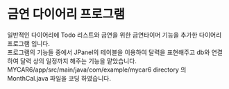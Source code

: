 # 금연 다이어리 프로그램
일반적인 다이어리에 Todo 리스트와 금연을 위한 금연타이머 기능을 추가한 다이어리 프로그램 입니다.<Br>
프로그램의 기능들 중에서 JPanel의 테이블을 이용하여 달력을 표현해주고 db와 연결하여
달력 상의 일정까지 해주는 기능을 맡았습니다.<Br>
MYCAR6/app/src/main/java/com/example/mycar6 directory 의 MonthCal.java 파일을 코딩 하였습니다.<Br>

